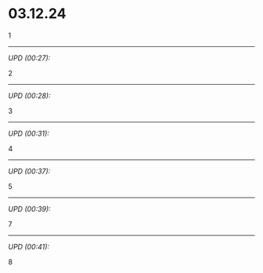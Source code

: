 # 03.12.24

1

<hr>

_UPD (00:27):_

2

<hr>

_UPD (00:28):_

3

<hr>

_UPD (00:31):_

4

<hr>

_UPD (00:37):_

5

<hr>

_UPD (00:39):_

7

<hr>

_UPD (00:41):_

8
